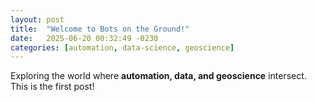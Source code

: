 ```yaml
---
layout: post
title:  "Welcome to Bots on the Ground!"
date:   2025-06-20 00:32:49 -0230
categories: [automation, data-science, geoscience]
---
```

Exploring the world where **automation, data, and geoscience** intersect. This is the first post!